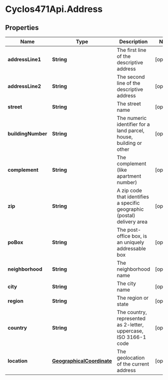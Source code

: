# Cyclos471Api.Address

## Properties
Name | Type | Description | Notes
------------ | ------------- | ------------- | -------------
**addressLine1** | **String** | The first line of the descriptive address  | [optional] 
**addressLine2** | **String** | The second line of the descriptive address  | [optional] 
**street** | **String** | The street name  | [optional] 
**buildingNumber** | **String** | The numeric identifier for a land parcel, house, building or other  | [optional] 
**complement** | **String** | The complement (like apartment number)    | [optional] 
**zip** | **String** | A zip code that identifies a specific geographic (postal) delivery area  | [optional] 
**poBox** | **String** | The post-office box, is an uniquely addressable box  | [optional] 
**neighborhood** | **String** | The neighborhood name   | [optional] 
**city** | **String** | The city name  | [optional] 
**region** | **String** | The region or state  | [optional] 
**country** | **String** | The country, represented as 2-letter, uppercase, ISO 3166-1 code  | [optional] 
**location** | [**GeographicalCoordinate**](GeographicalCoordinate.md) | The geolocation of the current address | [optional] 



